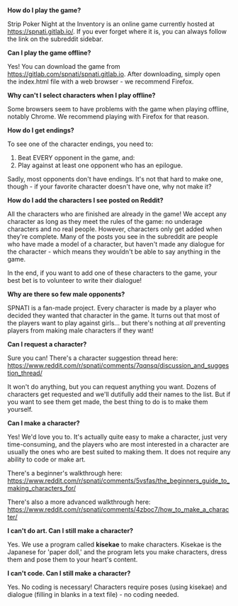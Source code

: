 **How do I play the game?**

Strip Poker Night at the Inventory is an online game currently hosted at https://spnati.gitlab.io/. If you ever forget where it is, you can always follow the link on the subreddit sidebar.

**Can I play the game offline?**

Yes! You can download the game from https://gitlab.com/spnati/spnati.gitlab.io. After downloading, simply open the index.html file with a web browser - we recommend Firefox.

**Why can't I select characters when I play offline?**

Some browsers seem to have problems with the game when playing offline, notably Chrome. We recommend playing with Firefox for that reason.

**How do I get endings?**

To see one of the character endings, you need to:
1) Beat EVERY opponent in the game, and:
2) Play against at least one opponent who has an epilogue. 

Sadly, most opponents don't have endings. It's not that hard to make one, though - if your favorite character doesn't have one, why not make it?

**How do I add the characters I see posted on Reddit?**

All the characters who are finished are already in the game! We accept any character as long as they meet the rules of the game: no underage characters and no real people. However, characters only get added when they're complete. Many of the posts you see in the subreddit are people who have made a model of a character, but haven't made any dialogue for the character - which means they wouldn't be able to say anything in the game.

In the end, if you want to add one of these characters to the game, your best bet is to volunteer to write their dialogue!

**Why are there so few male opponents?**

SPNATI is a fan-made project. Every character is made by a player who decided they wanted that character in the game. It turns out that most of the players want to play against girls... but there's nothing at *all* preventing players from making male characters if they want!

**Can I request a character?**

Sure you can! There's a character suggestion thread here: https://www.reddit.com/r/spnati/comments/7qqnsq/discussion_and_suggestion_thread/

It won't do anything, but you can request anything you want. Dozens of characters get requested and we'll dutifully add their names to the list. But if you want to see them get made, the best thing to do is to make them yourself.

**Can I make a character?**

Yes! We'd love you to. It's actually quite easy to make a character, just very time-consuming, and the players who are most interested in a character are usually the ones who are best suited to making them. It does not require any ability to code or make art.

There's a beginner's walkthrough here: https://www.reddit.com/r/spnati/comments/5vsfas/the_beginners_guide_to_making_characters_for/

There's also a more advanced walkthrough here: https://www.reddit.com/r/spnati/comments/4zboc7/how_to_make_a_character/

**I can't do art. Can I still make a character?**

Yes. We use a program called **kisekae** to make characters. Kisekae is the Japanese for 'paper doll,' and the program lets you make characters, dress them and pose them to your heart's content. 

**I can't code. Can I still make a character?**

Yes. No coding is necessary! Characters require poses (using kisekae) and dialogue (filling in blanks in a text file) - no coding needed.



